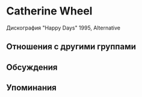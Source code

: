 # Catherine Wheel

Дискография
"Happy Days" 1995, Alternative

## Отношения с другими группами


## Обсуждения


## Упоминания

